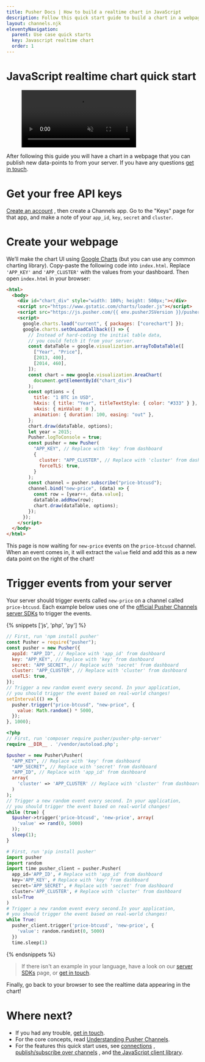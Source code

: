 ```yaml
---
title: Pusher Docs | How to build a realtime chart in JavaScript
description: Follow this quick start guide to build a chart in a webpage that you can use to publish new data-points from your server and display live updates.
layout: channels.njk
eleventyNavigation:
  parent: Use case quick starts
  key: Javascript realtime chart
  order: 1
---
```


# JavaScript realtime chart quick start

<figure class="mh0 mv5 pa0 border-box">
  <video src="/docs/static/video/javascript-realtime-chart.mp4" alt="Video of JavaScript realtime chart" autoPlay muted loop="loop" height="auto" style="max-width: 100%"></video>
</figure>

After following this guide you will have a chart in a webpage that you can publish new data-points to from your server. If you have any questions [get in touch](https://support.pusher.com/hc/en-us/requests/new).

# Get your free API keys

<a href="https://dashboard.pusher.com/accounts/sign_up" target="_blank">Create an account</a> , then create a Channels app. Go to the "Keys" page for that app, and make a note of your `app_id`, `key`, `secret` and `cluster`.

# Create your webpage

We’ll make the chart UI using [Google Charts](https://developers.google.com/chart) (but you can use any common charting library). Copy-paste the following code into `index.html`. Replace `'APP_KEY'` and `'APP_CLUSTER'` with the values from your dashboard. Then open `index.html` in your browser:

```html
<html>
  <body>
    <div id="chart_div" style="width: 100%; height: 500px;"></div>
    <script src="https://www.gstatic.com/charts/loader.js"></script>
    <script src="https://js.pusher.com/{{ env.pusherJSVersion }}/pusher.min.js"></script>
    <script>
      google.charts.load("current", { packages: ["corechart"] });
      google.charts.setOnLoadCallback(() => {
        // Instead of hard-coding the initial table data,
        // you could fetch it from your server.
        const dataTable = google.visualization.arrayToDataTable([
          ["Year", "Price"],
          [2013, 400],
          [2014, 460],
        ]);
        const chart = new google.visualization.AreaChart(
          document.getElementById("chart_div")
        );
        const options = {
          title: "1 BTC in USD",
          hAxis: { title: "Year", titleTextStyle: { color: "#333" } },
          vAxis: { minValue: 0 },
          animation: { duration: 100, easing: "out" },
        };
        chart.draw(dataTable, options);
        let year = 2015;
        Pusher.logToConsole = true;
        const pusher = new Pusher(
          "APP_KEY", // Replace with 'key' from dashboard
          {
            cluster: "APP_CLUSTER", // Replace with 'cluster' from dashboard
            forceTLS: true,
          }
        );
        const channel = pusher.subscribe("price-btcusd");
        channel.bind("new-price", (data) => {
          const row = [year++, data.value];
          dataTable.addRow(row);
          chart.draw(dataTable, options);
        });
      });
    </script>
  </body>
</html>
```

This page is now waiting for `new-price` events on the `price-btcusd` channel. When an event comes in, it will extract the `value` field and add this as a new data point on the right of the chart!

# Trigger events from your server

Your server should trigger events called `new-price` on a channel called `price-btcusd`. Each example below uses one of the [official Pusher Channels server SDKs](/docs/channels/channels_libraries/libraries) to trigger the events.

{% snippets ['js', 'php', 'py'] %}

```js
// First, run 'npm install pusher'
const Pusher = require("pusher");
const pusher = new Pusher({
  appId: "APP_ID", // Replace with 'app_id' from dashboard
  key: "APP_KEY", // Replace with 'key' from dashboard
  secret: "APP_SECRET", // Replace with 'secret' from dashboard
  cluster: "APP_CLUSTER", // Replace with 'cluster' from dashboard
  useTLS: true,
});
// Trigger a new random event every second. In your application,
// you should trigger the event based on real-world changes!
setInterval(() => {
  pusher.trigger("price-btcusd", "new-price", {
    value: Math.random() * 5000,
  });
}, 1000);
```

```php
<?php
// First, run 'composer require pusher/pusher-php-server'
require __DIR__ . '/vendor/autoload.php';

$pusher = new Pusher\Pusher(
  "APP_KEY", // Replace with 'key' from dashboard
  "APP_SECRET", // Replace with 'secret' from dashboard
  "APP_ID", // Replace with 'app_id' from dashboard
  array(
    'cluster' => 'APP_CLUSTER' // Replace with 'cluster' from dashboard
  )
);
// Trigger a new random event every second. In your application,
// you should trigger the event based on real-world changes!
while (true) {
  $pusher->trigger('price-btcusd', 'new-price', array(
    'value' => rand(0, 5000)
  ));
  sleep(1);
}
```

```py
# First, run 'pip install pusher'
import pusher
import random
import time pusher_client = pusher.Pusher(
  app_id='APP_ID', # Replace with 'app_id' from dashboard
  key='APP_KEY', # Replace with 'key' from dashboard
  secret='APP_SECRET', # Replace with 'secret' from dashboard
  cluster='APP_CLUSTER', # Replace with 'cluster' from dashboard
  ssl=True
)
# Trigger a new random event every second.In your application,
# you should trigger the event based on real-world changes!
while True:
  pusher_client.trigger('price-btcusd', 'new-price', {
    'value': random.randint(0, 5000)
  })
  time.sleep(1)
```

{% endsnippets %}

> If there isn't an example in your language, have a look on our [server SDKs](/docs/channels/channels_libraries/libraries) page, or [get in touch](https://pusher.com/support).

Finally, go back to your browser to see the realtime data appearing in the chart!

# Where next?

- If you had any trouble, [get in touch](https://support.pusher.com/hc/en-us/requests/new).
- For the core concepts, read [Understanding Pusher Channels](/docs/channels).
- For the features this quick start uses, see [connections](/docs/channels/using_channels/connection) , [publish/subscribe over channels](/docs/channels/using_channels/channels) , and [the JavaScript client library](/docs/channels/using_channels/client-api-overview).
